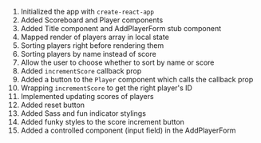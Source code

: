 
1. Initialized the app with `create-react-app`
2. Added Scoreboard and Player components
3. Added Title component and AddPlayerForm stub component
4. Mapped render of players array in local state
5. Sorting players right before rendering them
6. Sorting players by name instead of score
7. Allow the user to choose whether to sort by name or score
8. Added `incrementScore` callback prop
9. Added a button to the `Player` component which calls the callback prop
10. Wrapping `incrementScore` to get the right player's ID
11. Implemented updating scores of players
12. Added reset button
13. Added Sass and fun indicator stylings
14. Added funky styles to the score increment button
15. Added a controlled component (input field) in the AddPlayerForm
